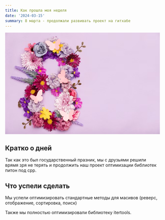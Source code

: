 ```yaml
---
title: Как прошла моя неделя
date: '2024-03-15'
summary: 8 марта - продолжали развивать проект на гитхабе
---
```


![png](1.png)

## Кратко о дней

Так как это был государственный празник, мы с друзьями решили врямя зря не терять и продолжить наш проект оптимизации библиотек питон под cpp.

## Что успели сделать

Мы успели оптимизировать стандартные методы для масивов (реверс, отображение, сортировка, поиск)

Также мы полностью оптимизировали библиотеку itertools.
